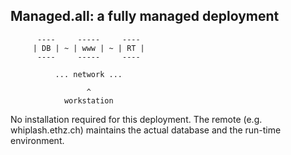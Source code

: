 Managed.all: a fully managed deployment
---------------------------------------------------

          ----     -----     ----
         | DB | ~ | www | ~ | RT |
          ----     -----     ----
       
              ... network ...
       
                     ^
                workstation


No installation required for this deployment. The remote (e.g. whiplash.ethz.ch)
maintains the actual database and the run-time environment.
